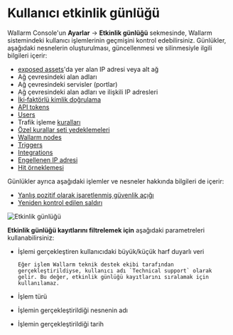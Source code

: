 # Kullanıcı etkinlik günlüğü

Wallarm Console'un **Ayarlar** → **Etkinlik günlüğü** sekmesinde, Wallarm sistemindeki kullanıcı işlemlerinin geçmişini kontrol edebilirsiniz. Günlükler, aşağıdaki nesnelerin oluşturulması, güncellenmesi ve silinmesiyle ilgili bilgileri içerir:

* [exposed assets](../scanner.md)'da yer alan IP adresi veya alt ağ
* Ağ çevresindeki alan adları
* Ağ çevresindeki servisler (portlar)
* Ağ çevresindeki alan adları ve ilişkili IP adresleri
* [İki‑faktörlü kimlik doğrulama](account.md#enabling-two-factor-authentication)
* [API tokens](api-tokens.md)
* [Users](users.md)
* Trafik işleme [kuralları](../rules/rules.md)
* [Özel kurallar seti yedeklemeleri](../rules/rules.md#backup-and-restore)
* [Wallarm nodes](../nodes/nodes.md)
* [Triggers](../triggers/triggers.md)
* [Integrations](integrations/integrations-intro.md)
* [Engellenen IP adresi](../ip-lists/overview.md)
* [Hit örneklemesi](../events/grouping-sampling.md#sampling-of-hits)

Günlükler ayrıca aşağıdaki işlemler ve nesneler hakkında bilgileri de içerir:

* [Yanlış pozitif olarak işaretlenmiş güvenlik açığı](../vulnerabilities.md#vulnerability-lifecycle)
* [Yeniden kontrol edilen saldırı](../../vulnerability-detection/threat-replay-testing/overview.md)

![Etkinlik günlüğü](../../images/user-guides/settings/audit-log.png)

**Etkinlik günlüğü kayıtlarını filtrelemek için** aşağıdaki parametreleri kullanabilirsiniz:

* İşlemi gerçekleştiren kullanıcıdaki büyük/küçük harf duyarlı veri

      Eğer işlem Wallarm teknik destek ekibi tarafından gerçekleştirildiyse, kullanıcı adı `Technical support` olarak gelir. Bu değer, etkinlik günlüğü kayıtlarını sıralamak için kullanılamaz.
* İşlem türü
* İşlemin gerçekleştirildiği nesnenin adı
* İşlemin gerçekleştirildiği tarih
